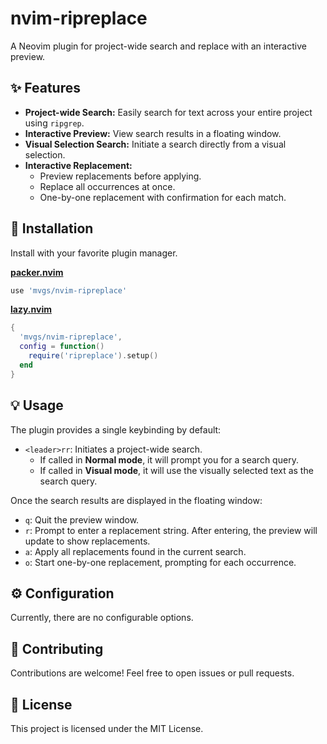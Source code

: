 # nvim-ripreplace

A Neovim plugin for project-wide search and replace with an interactive preview.

## ✨ Features

-   **Project-wide Search:** Easily search for text across your entire project using `ripgrep`.
-   **Interactive Preview:** View search results in a floating window.
-   **Visual Selection Search:** Initiate a search directly from a visual selection.
-   **Interactive Replacement:**
    -   Preview replacements before applying.
    -   Replace all occurrences at once.
    -   One-by-one replacement with confirmation for each match.

## 🚀 Installation

Install with your favorite plugin manager.

**[packer.nvim](https://github.com/wbthomason/packer.nvim)**
```lua
use 'mvgs/nvim-ripreplace'
```

**[lazy.nvim](https://github.com/folke/lazy.nvim)**
```lua
{
  'mvgs/nvim-ripreplace',
  config = function()
    require('ripreplace').setup()
  end
}
```

## 💡 Usage

The plugin provides a single keybinding by default:

-   `<leader>rr`: Initiates a project-wide search.
    -   If called in **Normal mode**, it will prompt you for a search query.
    -   If called in **Visual mode**, it will use the visually selected text as the search query.

Once the search results are displayed in the floating window:
-   `q`: Quit the preview window.
-   `r`: Prompt to enter a replacement string. After entering, the preview will update to show replacements.
-   `a`: Apply all replacements found in the current search.
-   `o`: Start one-by-one replacement, prompting for each occurrence.

## ⚙️ Configuration

Currently, there are no configurable options.

## 🤝 Contributing

Contributions are welcome! Feel free to open issues or pull requests.

## 📄 License

This project is licensed under the MIT License.